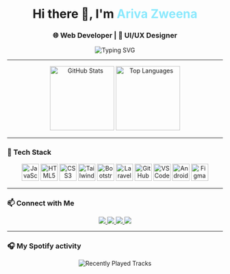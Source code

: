 <h1 align="center">Hi there 👋, I'm <span style="color:#8be9fd;">Ariva Zweena</span></h1>
<h3 align="center">🌐 Web Developer | 🎨 UI/UX Designer</h3>

<p align="center">
  <img src="https://readme-typing-svg.demolab.com/?lines=Welcome+to+my+GitHub+profile!;I+love+coding+and+designing.;Let%27s+build+something+awesome!&center=true&width=500&height=45&color=8BE9FD&vCenter=true&size=20" alt="Typing SVG" />
</p>

---

<div align="center">
  <img 
    src="https://github-readme-stats.vercel.app/api?username=LorentzaZweena&show_icons=true&include_all_commits=true&count_private=true&theme=dracula&hide_border=false" 
    height="150" 
    alt="GitHub Stats" 
  />
  <img 
    src="https://github-readme-stats.vercel.app/api/top-langs?username=LorentzaZweena&layout=compact&langs_count=6&theme=dracula&hide_border=false" 
    height="150" 
    alt="Top Languages" 
  />
</div>

---

### 🚀 Tech Stack
<div align="center">
  <img src="https://cdn.jsdelivr.net/gh/devicons/devicon/icons/javascript/javascript-original.svg" height="40" alt="JavaScript" />
  <img src="https://cdn.jsdelivr.net/gh/devicons/devicon/icons/html5/html5-original.svg" height="40" alt="HTML5" />
  <img src="https://cdn.jsdelivr.net/gh/devicons/devicon/icons/css3/css3-original.svg" height="40" alt="CSS3" />
  <img src="https://skillicons.dev/icons?i=tailwind" height="40" alt="TailwindCSS" />
  <img src="https://cdn.jsdelivr.net/gh/devicons/devicon/icons/bootstrap/bootstrap-original.svg" height="40" alt="Bootstrap" />
  <img src="https://cdn.jsdelivr.net/gh/devicons/devicon/icons/laravel/laravel-original.svg" height="40" alt="Laravel" />
  <img src="https://skillicons.dev/icons?i=github" height="40" alt="GitHub" />
  <img src="https://cdn.jsdelivr.net/gh/devicons/devicon/icons/vscode/vscode-original.svg" height="40" alt="VSCode" />
  <img src="https://cdn.jsdelivr.net/gh/devicons/devicon/icons/androidstudio/androidstudio-original.svg" height="40" alt="Android Studio" />
  <img src="https://cdn.jsdelivr.net/gh/devicons/devicon/icons/figma/figma-original.svg" height="40" alt="Figma" />
</div>

---

### 📫 Connect with Me
<div align="center">
  <a href="https://instagram.com/ar07zwn" target="_blank">
    <img src="https://img.shields.io/badge/Instagram-E4405F?style=for-the-badge&logo=instagram&logoColor=white" />
  </a>
  <a href="https://discordapp.com/users/1012327788184866928" target="_blank">
    <img src="https://img.shields.io/badge/Discord-7289DA?style=for-the-badge&logo=discord&logoColor=white" />
  </a>
  <a href="mailto:ariva02zweena@gmail.com" target="_blank">
    <img src="https://img.shields.io/badge/Gmail-D14836?style=for-the-badge&logo=gmail&logoColor=white" />
  </a>
  <a href="https://www.linkedin.com/in/ariva-zweena-6013a5282" target="_blank">
    <img src="https://img.shields.io/badge/LinkedIn-0077B5?style=for-the-badge&logo=linkedin&logoColor=white" />
  </a>
</div>

---
### 🎧 My Spotify activity
<div align="center">
  <img src="https://spotify-recently-played-readme.vercel.app/api?user=cnbw9a86v4uj13blow70khs49" alt="Recently Played Tracks" />
</div>


